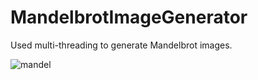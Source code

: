 # MandelbrotImageGenerator

Used multi-threading to generate Mandelbrot images.


![mandel](https://user-images.githubusercontent.com/103330462/210191056-b1bff7c6-0267-4652-bf0d-ed35ea869513.png)
